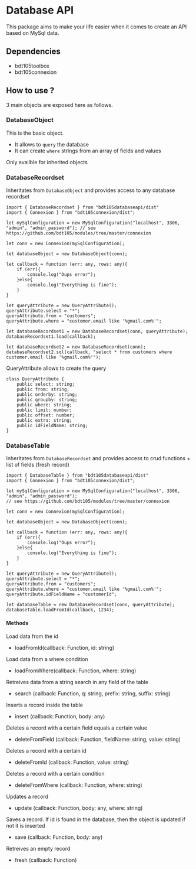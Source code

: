 # Database API #
This package aims to make your life easier when it comes to create an API based on MySql data.

## Dependencies ##

- bdt105toolbox
- bdt105connexion

## How to use ? ##
3 main objects are exposed here as follows.

### DatabaseObject ###
This is the basic object.
- It allows to ```query``` the database 
- It can create ```where``` strings from an array of fields and values

Only availble for inherited objects

### DatabaseRecordset ###
Inheritates from ```DatabaseObject``` and provides access to any database recordset

~~~
import { DatabaseRecordset } from "bdt105databaseapi/dist"
import { Connexion } from "bdt105connexion/dist";

let mySqlConfiguration = new MySqlConfiguration("localhost", 3306, "admin", "admin_password"); // see https://github.com/bdt105/modules/tree/master/connexion

let conn = new Connexion(mySqlConfiguration);

let databaseObject = new DatabaseObject(conn);

let callback = function (err: any, rows: any){
    if (err){
        console.log("Oups error");
    }else{
        console.log("Everything is fine");
    }
}

let queryAttribute = new QueryAttribute();
queryAttribute.select = "*";
queryAttribute.from = "customers";
queryAttribute.where = "customer.email like '%gmail.com%'";

let databaseRecordset1 = new DatabaseRecordset(conn, queryAttribute);
databaseRecordset1.load(callback);

let databaseRecordset2 = new DatabaseRecordset(conn);
databaseRecordset2.sql(callback, "select * from customers where customer.email like '%gmail.com%'");
~~~

QueryAttribute allows to create the query
~~~
class QueryAttribute {
    public select: string;
    public from: string;
    public orderby: string;
    public groupby: string;
    public where: string;
    public limit: number;
    public offset: number;
    public extra: string;
    public idFieldName: string;
}
~~~

### DatabaseTable ###
Inheritates from ```DatabaseRecordset``` and provides access to crud functions + list of fields (fresh record)
~~~
import { DatabaseTable } from "bdt105databaseapi/dist"
import { Connexion } from "bdt105connexion/dist";

let mySqlConfiguration = new MySqlConfiguration("localhost", 3306, "admin", "admin_password"); 
// see https://github.com/bdt105/modules/tree/master/connexion

let conn = new Connexion(mySqlConfiguration);

let databaseObject = new DatabaseObject(conn);

let callback = function (err: any, rows: any){
    if (err){
        console.log("Oups error");
    }else{
        console.log("Everything is fine");
    }
}

let queryAttribute = new QueryAttribute();
queryAttribute.select = "*";
queryAttribute.from = "customers";
queryAttribute.where = "customer.email like '%gmail.com%'";
queryAttribute.idFieldName = "customerId";

let databaseTable = new DatabaseRecordset(conn, queryAttribute);
databaseTable.loadFromId(callback, 1234);
~~~

#### Methods ####
Load data from the id
- loadFromId(callback: Function, id: string)

Load data from a where condition
- loadFromWhere(callback: Function, where: string)

Retreives data from a string search in any field of the table
- search (callback: Function, q: string, prefix: string, suffix: string)

Inserts a record inside the table
- insert (callback: Function, body: any)

Deletes a record with a certain field equals a certain value
- deleteFromField (callback: Function, fieldName: string, value: string)

Deletes a record with a certain id
- deleteFromId (callback: Function, value: string)

Deletes a record with a certain condition
- deleteFromWhere (callback: Function, where: string)

Updates a record
- update (callback: Function, body: any, where: string)

Saves a record. If id is found in the database, then the object is updated if not it is inserted
- save (callback: Function, body: any)

Retreives an empty record
- fresh (callback: Function)